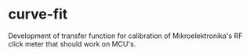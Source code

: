 # curve-fit

Development of transfer function for calibration of Mikroelektronika's RF click meter that should work on MCU's.
